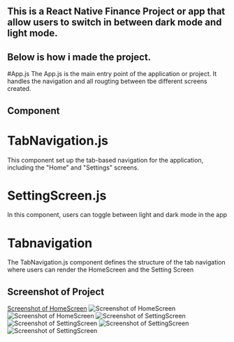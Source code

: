 ## This is a React Native Finance Project or app that allow users to switch in between dark mode and light mode.
## Below is how i made the project.
#App.js
The App.js is the main entry point of the application or project. It handles the navigation and all rougting between tbe different screens created.

## Component
# TabNavigation.js 
This component set up the tab-based navigation for the application, including the "Home" and "Settings" screens.

# SettingScreen.js 
In this component, users can toggle between light and dark mode in the app

# Tabnavigation
The TabNavigation.js component defines the structure of the tab navigation where users can render the HomeScreen and the Setting Screen 

## Screenshot of Project
[Screenshot of HomeScreen](README.md) 
![Screenshot of HomeScreen](Screenshots/Screen1.png) 
![Screenshot of HomeScreen](Screenshots/Screen2.png) 
![Screenshot of SettingScreen](Screenshots/Screen3.png) 
![Screenshot of SettingScreen](Screenshots/Screen4.png) 
![Screenshot of SettingScreen](Screenshots/Screen5.png)
![Screenshot of SettingScreen](Screenshots/Screen6.png)
